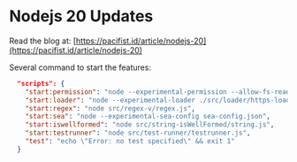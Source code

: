 # Nodejs 20 Updates

Read the blog at: [https://pacifist.id/article/nodejs-20](https://pacifist.id/article/nodejs-20)

Several command to start the features:
```json
  "scripts": {
    "start:permission": "node --experimental-permission --allow-fs-read=$(pwd) --allow-fs-write=$(pwd)/tmp src/permission/permission.js",
    "start:loader": "node --experimental-loader ./src/loader/https-loader.mjs src/loader/app.mjs",
    "start:regex": "node src/regex-v/regex.js",
    "start:sea": "node --experimental-sea-config sea-config.json",
    "start:iswellformed": "node src/string-isWellFormed/string.js",
    "start:testrunner": "node src/test-runner/testrunner.js",
    "test": "echo \"Error: no test specified\" && exit 1"
  }
```